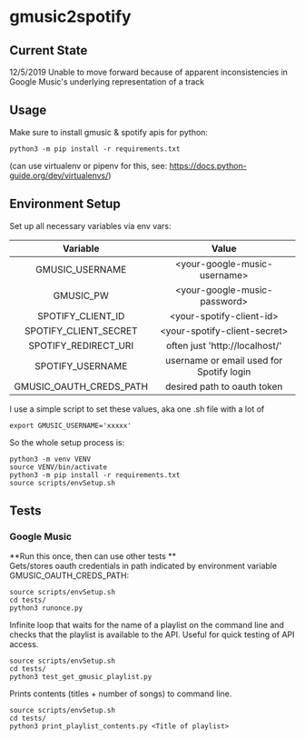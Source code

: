 # gmusic2spotify

## Current State
12/5/2019
Unable to move forward because of apparent inconsistencies in Google Music's
underlying representation of a track

## Usage
Make sure to install gmusic & spotify apis for python:
```
python3 -m pip install -r requirements.txt
```
(can use virtualenv or pipenv for this, see:
 https://docs.python-guide.org/dev/virtualenvs/)


## Environment Setup
Set up all necessary variables via env vars:

|        Variable          |                   Value                  |
|:------------------------:|:----------------------------------------:|
| GMUSIC_USERNAME          | \<your-google-music-username\>           |
| GMUSIC_PW                | \<your-google-music-password\>           |
| SPOTIFY_CLIENT_ID        | \<your-spotify-client-id\>               |
| SPOTIFY_CLIENT_SECRET    | \<your-spotify-client-secret\>           |
| SPOTIFY_REDIRECT_URI     | often just 'http://localhost/'           |
| SPOTIFY_USERNAME         | username or email used for Spotify login |
| GMUSIC_OAUTH_CREDS_PATH  | desired path to oauth token              |

I use a simple script to set these values, aka one .sh file with a lot of
 ```
 export GMUSIC_USERNAME='xxxxx'
```
So the whole setup process is:
```
python3 -m venv VENV
source VENV/bin/activate
python3 -m pip install -r requirements.txt
source scripts/envSetup.sh
```

## Tests
### Google Music
**Run this once, then can use other tests **<br/>
Gets/stores oauth credentials in path indicated by environment variable 
GMUSIC_OAUTH_CREDS_PATH:
```
source scripts/envSetup.sh
cd tests/
python3 runonce.py
```

Infinite loop that waits for the name of a playlist on the command line and
checks that the playlist is available to the API. Useful for quick testing of
API access.
```
source scripts/envSetup.sh
cd tests/
python3 test_get_gmusic_playlist.py
```

Prints contents (titles + number of songs) to command line.
```
source scripts/envSetup.sh
cd tests/
python3 print_playlist_contents.py <Title of playlist>
```
